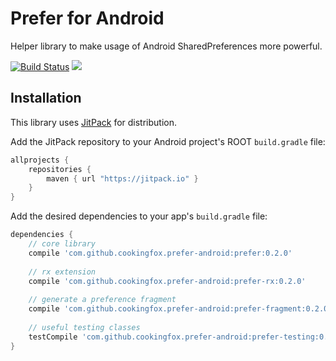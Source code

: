# Prefer for Android

Helper library to make usage of Android SharedPreferences more powerful.

[![Build Status](https://travis-ci.org/cookingfox/prefer-android.svg?branch=master)](https://travis-ci.org/cookingfox/prefer-android)
[![](https://jitpack.io/v/cookingfox/prefer-android.svg)](https://jitpack.io/#cookingfox/prefer-android)

## Installation

This library uses [JitPack](https://jitpack.io/#cookingfox/prefer-android) for distribution.

Add the JitPack repository to your Android project's ROOT `build.gradle` file:

```groovy
allprojects {
    repositories {
        maven { url "https://jitpack.io" }
    }
}
```

Add the desired dependencies to your app's `build.gradle` file:

```groovy
dependencies {
    // core library
    compile 'com.github.cookingfox.prefer-android:prefer:0.2.0'
    
    // rx extension
    compile 'com.github.cookingfox.prefer-android:prefer-rx:0.2.0'
    
    // generate a preference fragment
    compile 'com.github.cookingfox.prefer-android:prefer-fragment:0.2.0'
    
    // useful testing classes
    testCompile 'com.github.cookingfox.prefer-android:prefer-testing:0.2.0'
}
```
